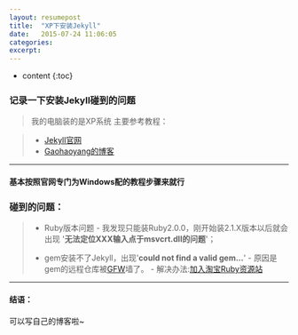 ```yaml
---
layout: resumepost
title:  "XP下安装Jekyll"
date:   2015-07-24 11:06:05
categories: 
excerpt: 
---
```


* content
{:toc}


### 记录一下安装Jekyll碰到的问题

> 我的电脑装的是XP系统
> 主要参考教程：

> * [Jekyll官网](http://jekyll-windows.juthilo.com/)
> * [Gaohaoyang的博客](http://gaohaoyang.github.io/2015/02/15/create-my-blog-with-jekyll/)

---

#### 基本按照官网专门为Windows配的教程步骤来就行

### 碰到的问题：

> * Ruby版本问题
    - 我发现只能装Ruby2.0.0，刚开始装2.1.X版本以后就会出现   '**无法定位XXX输入点于msvcrt.dll的问题**'；
>    
> * gem安装不了Jekyll，出现'**could not find a valid gem...**'
     - 原因是gem的远程仓库被[GFW](http://baike.baidu.com/link?url=R2e7DuSSs0nxVyVrsX1dC170raR-XejjhFSqPr0sNPs5h-dNzLluC_Vt-Flj1EKCR6WLU3Po4NIDpv5q4Xjhz_)墙了。
     - 解决办法:[加入淘宝Ruby资源站](http://www.cnblogs.com/limingxi/p/4292463.html)
>
---
#### 结语：

可以写自己的博客啦~
